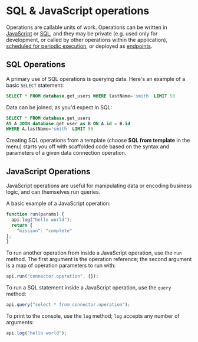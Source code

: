 # SQL & JavaScript operations

Operations are callable units of work. Operations can be written in [JavaScript](../references/js-operations.md) or [SQL](../references/sql-operations.md), and they may be private \(e.g. used only for development, or called by other operations within the application\), [scheduled for periodic execution](scheduled-tasks.md), or deployed as [endpoints](endpoints.md).

## SQL Operations

A primary use of SQL operations is querying data. Here's an example of a basic `SELECT` statement:

```sql
SELECT * FROM database.get_users WHERE lastName='smith' LIMIT 50
```

Data can be joined, as you'd expect in SQL:

```sql
SELECT * FROM database.get_users
AS A JOIN database.get_user as B ON A.id = B.id
WHERE A.lastName='smith' LIMIT 50
```

Creating SQL operations from a template \(choose **SQL from template** in the menu\) starts you off with scaffolded code based on the syntax and parameters of a given data connection operation.

## JavaScript Operations

JavaScript operations are useful for manipulating data or encoding business logic, and can themselves run queries.

A basic example of a JavaScript operation:

```javascript
function run(params) {
  api.log("hello world");
  return {
    "mission": "complete"
};
}
```

To run another operation from inside a JavaScript operation, use the `run` method. The first argument is the operation reference; the second argument is a map of operation parameters to run with:

```javascript
api.run("connector.operation", {});
```

To run a SQL statement inside a JavaScript operation, use the `query` method:

```javascript
api.query("select * from connector.operation");
```

To print to the console, use the `log` method; `log` accepts any number of arguments:

```javascript
api.log("hello world");
```

